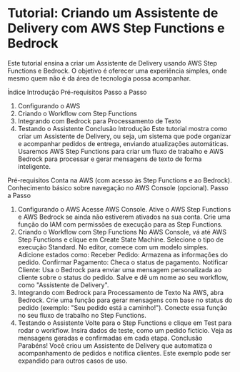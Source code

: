 # Tutorial: Criando um Assistente de Delivery com AWS Step Functions e Bedrock
Este tutorial ensina a criar um Assistente de Delivery usando AWS Step Functions e Bedrock. O objetivo é oferecer uma experiência simples, onde mesmo quem não é da área de tecnologia possa acompanhar.

Índice
Introdução
Pré-requisitos
Passo a Passo
1. Configurando o AWS
2. Criando o Workflow com Step Functions
3. Integrando com Bedrock para Processamento de Texto
4. Testando o Assistente
Conclusão
Introdução <a name="introducao"></a>
Este tutorial mostra como criar um Assistente de Delivery, ou seja, um sistema que pode organizar e acompanhar pedidos de entrega, enviando atualizações automáticas. Usaremos AWS Step Functions para criar um fluxo de trabalho e AWS Bedrock para processar e gerar mensagens de texto de forma inteligente.

Pré-requisitos <a name="pre-requisitos"></a>
Conta na AWS (com acesso às Step Functions e ao Bedrock).
Conhecimento básico sobre navegação no AWS Console (opcional).
Passo a Passo <a name="passo-a-passo"></a>
1. Configurando o AWS <a name="1-configurando-o-aws"></a>
Acesse AWS Console.
Ative o AWS Step Functions e AWS Bedrock se ainda não estiverem ativados na sua conta.
Crie uma função do IAM com permissões de execução para as Step Functions.
2. Criando o Workflow com Step Functions <a name="2-criando-o-workflow-com-step-functions"></a>
No AWS Console, vá até AWS Step Functions e clique em Create State Machine.
Selecione o tipo de execução Standard.
No editor, comece com um modelo simples. Adicione estados como:
Receber Pedido: Armazena as informações do pedido.
Confirmar Pagamento: Checa o status de pagamento.
Notificar Cliente: Usa o Bedrock para enviar uma mensagem personalizada ao cliente sobre o status do pedido.
Salve e dê um nome ao seu workflow, como "Assistente de Delivery".
3. Integrando com Bedrock para Processamento de Texto <a name="3-integrando-com-bedrock-para-processamento-de-texto"></a>
Na AWS, abra Bedrock.
Crie uma função para gerar mensagens com base no status do pedido (exemplo: "Seu pedido está a caminho!").
Conecte essa função no seu fluxo de trabalho no Step Functions.
4. Testando o Assistente <a name="4-testando-o-assistente"></a>
Volte para o Step Functions e clique em Test para rodar o workflow.
Insira dados de teste, como um pedido fictício.
Veja as mensagens geradas e confirmadas em cada etapa.
Conclusão <a name="conclusao"></a>
Parabéns! Você criou um Assistente de Delivery que automatiza o acompanhamento de pedidos e notifica clientes. Este exemplo pode ser expandido para outros casos de uso.
